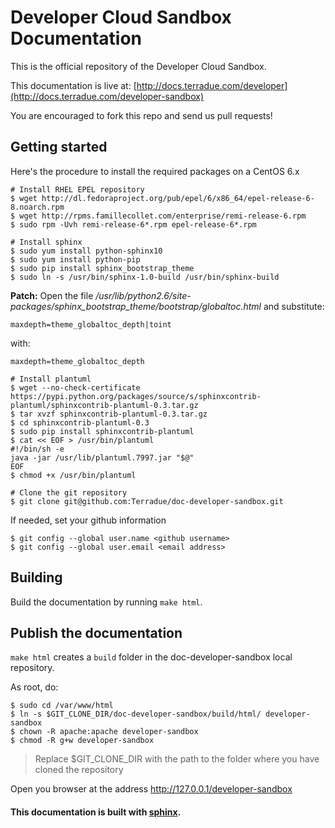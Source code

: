# Developer Cloud Sandbox Documentation

This is the official repository of the Developer Cloud Sandbox. 

This documentation is live at:
[http://docs.terradue.com/developer](http://docs.terradue.com/developer-sandbox)

You are encouraged to fork this repo and send us pull requests!

## Getting started

Here's the procedure to install the required packages on a CentOS 6.x

```
# Install RHEL EPEL repository
$ wget http://dl.fedoraproject.org/pub/epel/6/x86_64/epel-release-6-8.noarch.rpm
$ wget http://rpms.famillecollet.com/enterprise/remi-release-6.rpm
$ sudo rpm -Uvh remi-release-6*.rpm epel-release-6*.rpm

# Install sphinx
$ sudo yum install python-sphinx10
$ sudo yum install python-pip
$ sudo pip install sphinx_bootstrap_theme
$ sudo ln -s /usr/bin/sphinx-1.0-build /usr/bin/sphinx-build
```

**Patch:** Open the file */usr/lib/python2.6/site-packages/sphinx_bootstrap_theme/bootstrap/globaltoc.html* and substitute:

```
maxdepth=theme_globaltoc_depth|toint
```

with:

```
maxdepth=theme_globaltoc_depth
```

```
# Install plantuml
$ wget --no-check-certificate https://pypi.python.org/packages/source/s/sphinxcontrib-plantuml/sphinxcontrib-plantuml-0.3.tar.gz
$ tar xvzf sphinxcontrib-plantuml-0.3.tar.gz 
$ cd sphinxcontrib-plantuml-0.3
$ sudo pip install sphinxcontrib-plantuml
$ cat << EOF > /usr/bin/plantuml
#!/bin/sh -e
java -jar /usr/lib/plantuml.7997.jar "$@"
EOF
$ chmod +x /usr/bin/plantuml

# Clone the git repository
$ git clone git@github.com:Terradue/doc-developer-sandbox.git
```

If needed, set your github information

```
$ git config --global user.name <github username>
$ git config --global user.email <email address>
```

## Building

Build the documentation by running ``make html``.


## Publish the documentation

``make html`` creates a ``build`` folder in the doc-developer-sandbox local repository.

As root, do:

```
$ sudo cd /var/www/html
$ ln -s $GIT_CLONE_DIR/doc-developer-sandbox/build/html/ developer-sandbox
$ chown -R apache:apache developer-sandbox
$ chmod -R g+w developer-sandbox
```
> Replace $GIT_CLONE_DIR with the path to the folder where you have cloned the repository

Open you browser at the address http://127.0.0.1/developer-sandbox

#### This documentation is built with [sphinx](http://sphinx-doc.org/).
